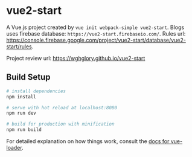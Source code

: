 # vue2-start

A Vue.js project created by `vue init webpack-simple vue2-start`. Blogs uses firebase database: `https://vue2-start.firebaseio.com/`. Rules url: <https://console.firebase.google.com/project/vue2-start/database/vue2-start/rules>.

Project review url: <https://wghglory.github.io/vue2-start>

## Build Setup

``` bash
# install dependencies
npm install

# serve with hot reload at localhost:8080
npm run dev

# build for production with minification
npm run build
```

For detailed explanation on how things work, consult the [docs for vue-loader](http://vuejs.github.io/vue-loader).
